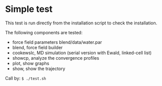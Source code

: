 # Simple test

This test is run directly from the installation script to check the installation.

The following components are tested:
* force field parameters blend/data/water.par
* blend, force field builder
* cookewslc, MD simulation (serial version with Ewald, linked-cell list)
* showcp, analyze the convergence profiles
* plot, show graphs
* show, show the trajectory

Call by:
`$ ./test.sh`

